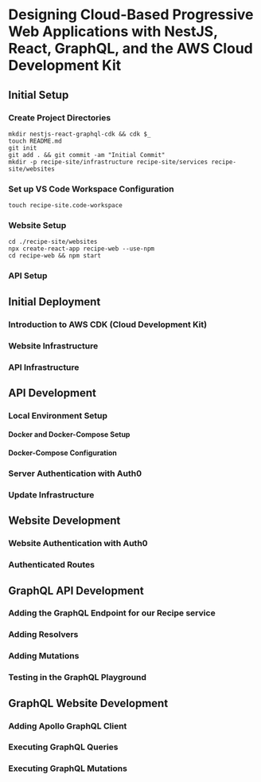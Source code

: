 # Designing Cloud-Based Progressive Web Applications with NestJS, React, GraphQL, and the AWS Cloud Development Kit

## Initial Setup

### Create Project Directories

```
mkdir nestjs-react-graphql-cdk && cdk $_
touch README.md
git init
git add . && git commit -am "Initial Commit"
mkdir -p recipe-site/infrastructure recipe-site/services recipe-site/websites
```

### Set up VS Code Workspace Configuration

```
touch recipe-site.code-workspace
```

### Website Setup

```
cd ./recipe-site/websites
npx create-react-app recipe-web --use-npm
cd recipe-web && npm start
```

### API Setup

## Initial Deployment

### Introduction to AWS CDK (Cloud Development Kit)

### Website Infrastructure

### API Infrastructure

## API Development

### Local Environment Setup

#### Docker and Docker-Compose Setup

#### Docker-Compose Configuration

### Server Authentication with Auth0

### Update Infrastructure

## Website Development

### Website Authentication with Auth0

### Authenticated Routes

## GraphQL API Development

### Adding the GraphQL Endpoint for our Recipe service

### Adding Resolvers

### Adding Mutations

### Testing in the GraphQL Playground

## GraphQL Website Development

### Adding Apollo GraphQL Client

### Executing GraphQL Queries

### Executing GraphQL Mutations
